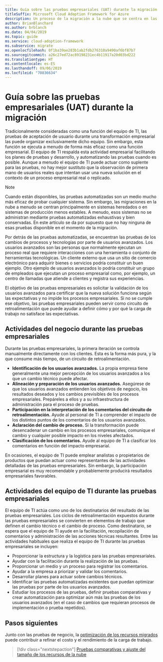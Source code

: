 ```yaml
---
title: Guía sobre las pruebas empresariales (UAT) durante la migración
titleSuffix: Microsoft Cloud Adoption Framework for Azure
description: Un proceso de la migración a la nube que se centra en las tareas de migración de cargas de trabajo.
author: BrianBlanchard
ms.author: brblanch
ms.date: 04/04/2019
ms.topic: guide
ms.service: cloud-adoption-framework
ms.subservice: migrate
ms.openlocfilehash: 0f1ba39ae283b1ab2fdb276310a9490af6bf87b7
ms.sourcegitcommit: a26c27ed72ac89198231ec4b11917a20d03bd222
ms.translationtype: HT
ms.contentlocale: es-ES
ms.lasthandoff: 09/06/2019
ms.locfileid: "70836634"
---
```

# <a name="guidance-for-business-testing-uat-during-migration"></a>Guía sobre las pruebas empresariales (UAT) durante la migración

Tradicionalmente consideradas como una función del equipo de TI, las pruebas de aceptación de usuario durante una transformación empresarial las puede organizar exclusivamente dicho equipo. Sin embargo, esta función se ejecuta a menudo de forma más eficaz como una función empresarial. El equipo de TI respalda esta actividad empresarial facilitando los planes de pruebas y desarrollo, y automatizando las pruebas cuando es posible. Aunque a menudo el equipo de TI puede actuar como suplente para las pruebas, no hay mejor sustituto que la observación de primera mano de usuarios reales que intentan usar una nueva solución en el contexto de un proceso empresarial real o replicado.

> [!NOTE]
> Cuando están disponibles, las pruebas automatizadas son un medio mucho más eficaz de probar cualquier sistema. Sin embargo, las migraciones en la nube a menudo se centran principalmente en sistemas heredados o en sistemas de producción menos estables. A menudo, esos sistemas no se administran mediante pruebas automatizadas exhaustivas y bien conservadas. En este artículo se da por supuesto que no hay ninguna de esas pruebas disponible en el momento de la migración.

Por detrás de las pruebas automatizadas, se encuentran las pruebas de los cambios de procesos y tecnologías por parte de usuarios avanzados. Los usuarios avanzados son las personas que normalmente ejecutan un proceso real que requiere interacciones con una herramienta o conjunto de herramientas tecnológicas. Un cliente externo que usa un sitio de comercio electrónico para adquirir bienes o servicios podría constituir un buen ejemplo. Otro ejemplo de usuarios avanzados lo podría constituir un grupo de empleados que ejecutan un proceso empresarial como, por ejemplo, un centro de llamadas que atiende a clientes y registra sus experiencias.

El objetivo de las pruebas empresariales es solicitar la validación de los usuarios avanzados para certificar que la nueva solución funciona según las expectativas y no impide los procesos empresariales. Si no se cumple ese objetivo, las pruebas empresariales pueden servir como circuito de retroalimentación que puede ayudar a definir cómo y por qué la carga de trabajo no satisface las expectativas.

## <a name="business-activities-during-business-testing"></a>Actividades del negocio durante las pruebas empresariales

Durante las pruebas empresariales, la primera iteración se controla manualmente directamente con los clientes. Esta es la forma más pura, y la que consume más tiempo, de un circuito de retroalimentación.

- **Identificación de los usuarios avanzados.** La propia empresa tiene generalmente una mejor percepción de los usuarios avanzados a los que un cambio técnico puede afectar.
- **Alineación y preparación de los usuarios avanzados.** Asegúrese de que los usuarios avanzados entienden los objetivos de negocio, los resultados deseados y los cambios previsibles de los procesos empresariales. Prepáreles a ellos y a su infraestructura de administración para el proceso de pruebas.
- **Participación en la interpretación de los comentarios del circuito de retroalimentación.** Ayude al personal de TI a comprender el impacto de los distintos puntos de los comentarios de los usuarios avanzados.
- **Aclaración del cambio de proceso.** Si la transformación puede desencadenar un cambio en los procesos empresariales, comunique el cambio y cualquier posible impacto en los niveles afectados.
- **Clasificación de los comentarios.** Ayude al equipo de TI a clasificar los comentarios en función del impacto empresarial.

En ocasiones, el equipo de TI puede emplear analistas o propietarios de productos que puedan actuar como representantes de las actividades detalladas de las pruebas empresariales. Sin embargo, la participación empresarial es muy recomendable y probablemente producirá resultados empresariales favorables.

## <a name="it-activities-during-business-testing"></a>Actividades del equipo de TI durante las pruebas empresariales

El equipo de TI actúa como uno de los destinatarios del resultado de las pruebas empresariales. Los ciclos de retroalimentación expuestos durante las pruebas empresariales se convierten en elementos de trabajo que definen el cambio técnico o el cambio de proceso. Como destinatario, se espera que el equipo de TI ayude en la facilitación, recopilación de comentarios y administración de las acciones técnicas resultantes. Entre las actividades habituales que realiza el equipo de TI durante las pruebas empresariales se incluyen:

- Proporcionar la estructura y la logística para las pruebas empresariales.
- Ayudar con la facilitación durante la realización de las pruebas.
- Proporcionar un medio y un proceso para registrar los comentarios.
- Ayudar a la empresa a priorizar y validar los comentarios.
- Desarrollar planes para actuar sobre cambios técnicos.
- Identificar las pruebas automatizadas existentes que puedan optimizar las pruebas por parte de los usuarios avanzados.
- Estudiar los procesos de las pruebas, definir pruebas comparativas y crear automatización para optimizar aún más las pruebas de los usuarios avanzados (en el caso de cambios que requieran procesos de implementación o prueba repetidos).

## <a name="next-steps"></a>Pasos siguientes

Junto con las pruebas de negocio, la [optimización de los recursos migrados](./optimize.md) puede contribuir a refinar el costo y el rendimiento de la carga de trabajo.

> [!div class="nextstepaction"]
> [Pruebas comparativas y ajuste del tamaño de los recursos de la nube](./optimize.md)
